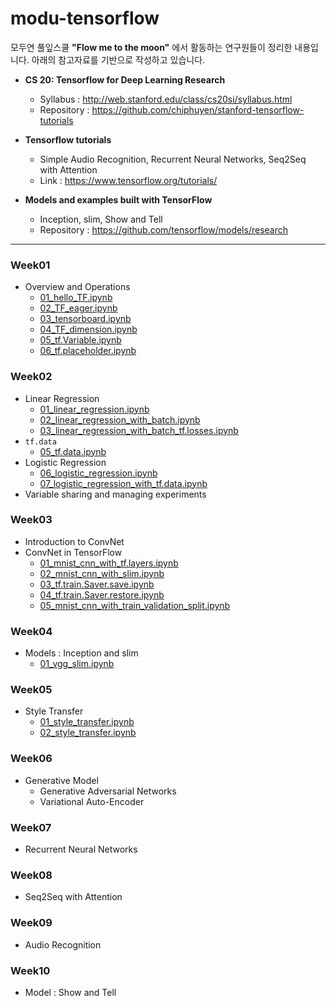 # modu-tensorflow
모두연 풀잎스쿨 **"Flow me to the moon"** 에서 활동하는 연구원들이 정리한 내용입니다.
아래의 참고자료를 기반으로 작성하고 있습니다.

- **CS 20: Tensorflow for Deep Learning Research**
  - Syllabus : http://web.stanford.edu/class/cs20si/syllabus.html
  - Repository : https://github.com/chiphuyen/stanford-tensorflow-tutorials


- **Tensorflow tutorials**
  - Simple Audio Recognition, Recurrent Neural Networks, Seq2Seq with Attention
  - Link : https://www.tensorflow.org/tutorials/


- **Models and examples built with TensorFlow**
  -  Inception, slim, Show and Tell
  -  Repository : https://github.com/tensorflow/models/research

---
### Week01
- Overview and Operations
  - [01_hello_TF.ipynb](https://nbviewer.jupyter.org/github/modulabs/modu-tensorflow/blob/master/week01/01_hello_TF.ipynb)
  - [02_TF_eager.ipynb](https://nbviewer.jupyter.org/github/modulabs/modu-tensorflow/blob/master/week01/02_TF_eager.ipynb)
  - [03_tensorboard.ipynb](https://nbviewer.jupyter.org/github/modulabs/modu-tensorflow/blob/master/week01/03_tensorboard.ipynb)
  - [04_TF_dimension.ipynb](https://nbviewer.jupyter.org/github/modulabs/modu-tensorflow/blob/master/week01/04_TF_dimension.ipynb)
  - [05_tf.Variable.ipynb](https://nbviewer.jupyter.org/github/modulabs/modu-tensorflow/blob/master/week01/05_tf.Variable.ipynb)
  - [06_tf.placeholder.ipynb](https://nbviewer.jupyter.org/github/modulabs/modu-tensorflow/blob/master/week01/06_tf.placeholder.ipynb)

### Week02
- Linear Regression
  - [01_linear_regression.ipynb](https://nbviewer.jupyter.org/github/modulabs/modu-tensorflow/blob/master/week02/01_linear_regression.ipynb)
  - [02_linear_regression_with_batch.ipynb](https://nbviewer.jupyter.org/github/modulabs/modu-tensorflow/blob/master/week02/02_linear_regression_with_batch.ipynb)
  - [03_linear_regression_with_batch_tf.losses.ipynb](https://nbviewer.jupyter.org/github/modulabs/modu-tensorflow/blob/master/week02/03_linear_regression_with_batch_tf.losses.ipynb)
- `tf.data`
  - [05_tf.data.ipynb](https://nbviewer.jupyter.org/github/modulabs/modu-tensorflow/blob/master/week02/05_tf.data.ipynb)
- Logistic Regression
  - [06_logistic_regression.ipynb](https://nbviewer.jupyter.org/github/modulabs/modu-tensorflow/blob/master/week02/06_logistic_regression.ipynb)
  - [07_logistic_regression_with_tf.data.ipynb](https://nbviewer.jupyter.org/github/modulabs/modu-tensorflow/blob/master/week02/07_logistic_regression_with_tf.data.ipynb)
- Variable sharing and managing experiments

### Week03
- Introduction to ConvNet
- ConvNet in TensorFlow
  - [01_mnist_cnn_with_tf.layers.ipynb](https://nbviewer.jupyter.org/github/modulabs/modu-tensorflow/blob/master/week03/01_mnist_cnn_with_tf.layers.ipynb)
  - [02_mnist_cnn_with_slim.ipynb](https://nbviewer.jupyter.org/github/modulabs/modu-tensorflow/blob/master/week03/02_mnist_cnn_with_slim.ipynb)
  - [03_tf.train.Saver.save.ipynb](https://nbviewer.jupyter.org/github/modulabs/modu-tensorflow/blob/master/week03/03_tf.train.Saver.save.ipynb)
  - [04_tf.train.Saver.restore.ipynb](https://nbviewer.jupyter.org/github/modulabs/modu-tensorflow/blob/master/week03/04_tf.train.Saver.restore.ipynb)
  - [05_mnist_cnn_with_train_validation_split.ipynb](https://nbviewer.jupyter.org/github/modulabs/modu-tensorflow/blob/master/week03/05_mnist_cnn_with_train_validation_split.ipynb)

### Week04
- Models : Inception and slim
  - [01_vgg_slim.ipynb](https://nbviewer.jupyter.org/github/modulabs/modu-tensorflow/blob/master/week04/01_vgg_slim.ipynb)

### Week05
- Style Transfer
  - [01_style_transfer.ipynb](https://nbviewer.jupyter.org/github/modulabs/modu-tensorflow/blob/master/week05/01_style_transfer.ipynb)
  - [02_style_transfer.ipynb](https://nbviewer.jupyter.org/github/modulabs/modu-tensorflow/blob/master/week05/02_style_transfer.ipynb)

### Week06
- Generative Model
  - Generative Adversarial Networks
  - Variational Auto-Encoder

### Week07
- Recurrent Neural Networks

### Week08
- Seq2Seq with Attention

### Week09
- Audio Recognition

### Week10
- Model : Show and Tell
